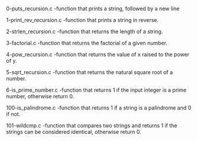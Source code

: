 0-puts_recursion.c -function that prints a string, followed by a new line

1-print_rev_recursion.c -function that prints a string in reverse.

2-strlen_recursion.c -function that returns the length of a string.

3-factorial.c -function that returns the factorial of a given number.

4-pow_recursion.c -function that returns the value of x raised to the power of y.

5-sqrt_recursion.c -function that returns the natural square root of a number.

6-is_prime_number.c -function that returns 1 if the input integer is a prime number, otherwise return 0.

100-is_palindrome.c -function that returns 1 if a string is a palindrome and 0 if not.

101-wildcmp.c -function that compares two strings and returns 1 if the strings can be considered identical, otherwise return 0.

